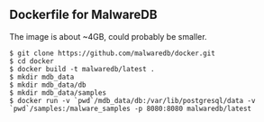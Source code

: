 ## Dockerfile for MalwareDB

The image is about ~4GB, could probably be smaller.

```
$ git clone https://github.com/malwaredb/docker.git
$ cd docker
$ docker build -t malwaredb/latest .
$ mkdir mdb_data
$ mkdir mdb_data/db
$ mkdir mdb_data/samples
$ docker run -v `pwd`/mdb_data/db:/var/lib/postgresql/data -v `pwd`/samples:/malware_samples -p 8080:8080 malwaredb/latest
```
